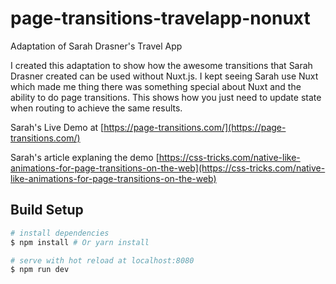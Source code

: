 # page-transitions-travelapp-nonuxt
Adaptation of Sarah Drasner's Travel App

I created this adaptation to show how the awesome transitions that Sarah Drasner created can be used without Nuxt.js. I kept seeing Sarah use Nuxt which made me thing there was something special about Nuxt and the ability to do page transitions. This shows how you just need to update state when routing to achieve the same results.

Sarah's Live Demo at [https://page-transitions.com/](https://page-transitions.com/)

Sarah's article explaning the demo [https://css-tricks.com/native-like-animations-for-page-transitions-on-the-web](https://css-tricks.com/native-like-animations-for-page-transitions-on-the-web)


## Build Setup

```bash
# install dependencies
$ npm install # Or yarn install

# serve with hot reload at localhost:8080
$ npm run dev
```